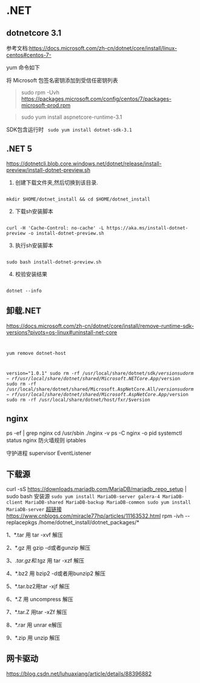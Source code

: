 # .NET

## dotnetcore 3.1
参考文档:<https://docs.microsoft.com/zh-cn/dotnet/core/install/linux-centos#centos-7->

yum 命令如下

将 Microsoft 包签名密钥添加到受信任密钥列表

> sudo rpm -Uvh https://packages.microsoft.com/config/centos/7/packages-microsoft-prod.rpm

> sudo yum install aspnetcore-runtime-3.1

SDK包含运行时
<code>
sudo yum install dotnet-sdk-3.1
</code>

## .NET 5 
https://dotnetcli.blob.core.windows.net/dotnet/release/install-preview/install-dotnet-preview.sh
1. 创建下载文件夹,然后切换到该目录.
<code>
mkdir $HOME/dotnet_install && cd $HOME/dotnet_install
</code>

2. 下载sh安装脚本
<code>
curl -H 'Cache-Control: no-cache' -L https://aka.ms/install-dotnet-preview -o install-dotnet-preview.sh
</code>

3. 执行sh安装脚本
<code>
sudo bash install-dotnet-preview.sh
</code>

4. 校验安装结果
<code>
dotnet --info
</code>

## 卸载.NET
https://docs.microsoft.com/zh-cn/dotnet/core/install/remove-runtime-sdk-versions?pivots=os-linux#uninstall-net-core
<code>

yum remove dotnet-host

version="1.0.1"
sudo rm -rf /usr/local/share/dotnet/sdk/$version
sudo rm -rf /usr/local/share/dotnet/shared/Microsoft.NETCore.App/$version
sudo rm -rf /usr/local/share/dotnet/shared/Microsoft.AspNetCore.All/$version
sudo rm -rf /usr/local/share/dotnet/shared/Microsoft.AspNetCore.App/$version
sudo rm -rf /usr/local/share/dotnet/host/fxr/$version
</code>


## nginx
ps -ef | grep nginx
cd /usr/sbin
./nginx -v
ps -C nginx -o pid
systemctl status  nginx
防火墙规则
iptables

守护进程 supervisor
EventListener

下载源
--
curl -sS https://downloads.mariadb.com/MariaDB/mariadb_repo_setup | sudo bash
安装源
`
sudo yum install MariaDB-server galera-4 MariaDB-client MariaDB-shared MariaDB-backup MariaDB-common
sudo yum install MariaDB-server
`
[超链接](http://www.foxtable.com/help/topics/0362.htm "超链接")
<https://www.cnblogs.com/miracle77hp/articles/11163532.html>
rpm -ivh --replacepkgs /home/dotnet_install/dotnet_packages/*


1、*.tar 用 tar -xvf 解压

2、*.gz 用 gzip -d或者gunzip 解压

3、*.tar.gz和*.tgz 用 tar -xzf 解压

4、*.bz2 用 bzip2 -d或者用bunzip2 解压

5、*.tar.bz2用tar -xjf 解压

6、*.Z 用 uncompress 解压

7、*.tar.Z 用tar -xZf 解压

8、*.rar 用 unrar e解压

9、*.zip 用 unzip 解压

## 网卡驱动
https://blog.csdn.net/luhuaxiang/article/details/88396882
